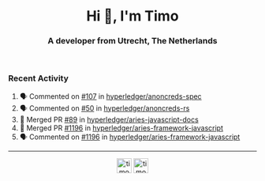 <h1 align="center">Hi 👋, I'm Timo</h1>
<h3 align="center">A developer from Utrecht, The Netherlands</h3>
<br/>
<!-- https://github.com/rahuldkjain/github-profile-readme-generator --!>

<!--  <p align="left"><img src="https://github-readme-stats.vercel.app/api?username=timoglastra&show_icons=true&count_private=true&" alt="timoglastra" /></p> --!>

<!--
Github language stats
<p align="left"><img src="https://github-readme-stats.vercel.app/api/top-langs/?username=timoglastra&layout=compact" alt="timoglastra" /><p>
-->

<!-- Codestats language stats -->
<!-- <p align="left"><img src="https://codestats-readme.vercel.app/api/top-langs/?username=timoglastra&layout=compact&language_count=12" alt="timoglastra" /><p>    --!>
  
<h3>Recent Activity</h3>

<!--START_SECTION:activity-->
1. 🗣 Commented on [#107](https://github.com/hyperledger/anoncreds-spec/issues/107) in [hyperledger/anoncreds-spec](https://github.com/hyperledger/anoncreds-spec)
2. 🗣 Commented on [#50](https://github.com/hyperledger/anoncreds-rs/issues/50) in [hyperledger/anoncreds-rs](https://github.com/hyperledger/anoncreds-rs)
3. 🎉 Merged PR [#89](https://github.com/hyperledger/aries-javascript-docs/pull/89) in [hyperledger/aries-javascript-docs](https://github.com/hyperledger/aries-javascript-docs)
4. 🎉 Merged PR [#1196](https://github.com/hyperledger/aries-framework-javascript/pull/1196) in [hyperledger/aries-framework-javascript](https://github.com/hyperledger/aries-framework-javascript)
5. 🗣 Commented on [#1196](https://github.com/hyperledger/aries-framework-javascript/issues/1196) in [hyperledger/aries-framework-javascript](https://github.com/hyperledger/aries-framework-javascript)
<!--END_SECTION:activity-->

---

<p align="center">
<a href="https://twitter.com/timoglastra" target="blank"><img align="center" src="https://cdn.jsdelivr.net/npm/simple-icons@3.0.1/icons/twitter.svg" alt="timoglastra" height="30" width="30" /></a>
<a href="https://linkedin.com/in/timoglastra" target="blank"><img align="center" src="https://cdn.jsdelivr.net/npm/simple-icons@3.0.1/icons/linkedin.svg" alt="timoglastra" height="30" width="30" /></a>
</p>



